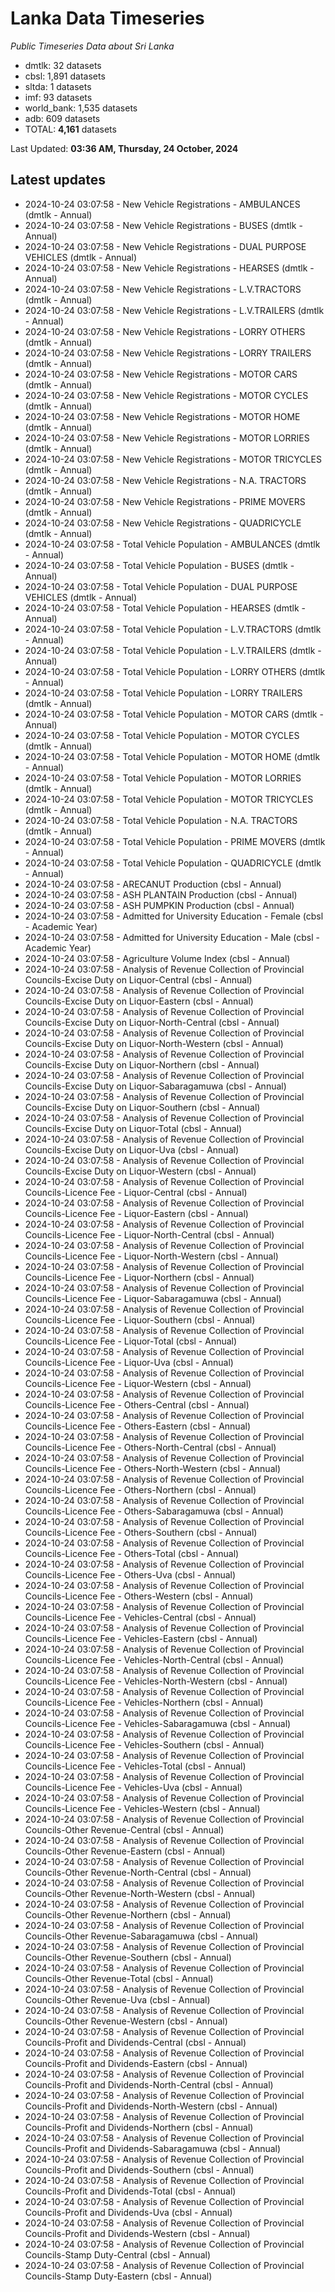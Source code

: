 # Lanka Data Timeseries
*Public Timeseries Data about Sri Lanka*

* dmtlk: 32 datasets
* cbsl: 1,891 datasets
* sltda: 1 datasets
* imf: 93 datasets
* world_bank: 1,535 datasets
* adb: 609 datasets
* TOTAL: **4,161** datasets

Last Updated: **03:36 AM, Thursday, 24 October, 2024**

## Latest updates

* 2024-10-24 03:07:58 - New Vehicle Registrations - AMBULANCES (dmtlk - Annual)
* 2024-10-24 03:07:58 - New Vehicle Registrations - BUSES (dmtlk - Annual)
* 2024-10-24 03:07:58 - New Vehicle Registrations - DUAL PURPOSE VEHICLES (dmtlk - Annual)
* 2024-10-24 03:07:58 - New Vehicle Registrations - HEARSES (dmtlk - Annual)
* 2024-10-24 03:07:58 - New Vehicle Registrations - L.V.TRACTORS (dmtlk - Annual)
* 2024-10-24 03:07:58 - New Vehicle Registrations - L.V.TRAILERS (dmtlk - Annual)
* 2024-10-24 03:07:58 - New Vehicle Registrations - LORRY OTHERS (dmtlk - Annual)
* 2024-10-24 03:07:58 - New Vehicle Registrations - LORRY TRAILERS (dmtlk - Annual)
* 2024-10-24 03:07:58 - New Vehicle Registrations - MOTOR CARS (dmtlk - Annual)
* 2024-10-24 03:07:58 - New Vehicle Registrations - MOTOR CYCLES (dmtlk - Annual)
* 2024-10-24 03:07:58 - New Vehicle Registrations - MOTOR HOME (dmtlk - Annual)
* 2024-10-24 03:07:58 - New Vehicle Registrations - MOTOR LORRIES (dmtlk - Annual)
* 2024-10-24 03:07:58 - New Vehicle Registrations - MOTOR TRICYCLES (dmtlk - Annual)
* 2024-10-24 03:07:58 - New Vehicle Registrations - N.A. TRACTORS (dmtlk - Annual)
* 2024-10-24 03:07:58 - New Vehicle Registrations - PRIME MOVERS (dmtlk - Annual)
* 2024-10-24 03:07:58 - New Vehicle Registrations - QUADRICYCLE (dmtlk - Annual)
* 2024-10-24 03:07:58 - Total Vehicle Population - AMBULANCES (dmtlk - Annual)
* 2024-10-24 03:07:58 - Total Vehicle Population - BUSES (dmtlk - Annual)
* 2024-10-24 03:07:58 - Total Vehicle Population - DUAL PURPOSE VEHICLES (dmtlk - Annual)
* 2024-10-24 03:07:58 - Total Vehicle Population - HEARSES (dmtlk - Annual)
* 2024-10-24 03:07:58 - Total Vehicle Population - L.V.TRACTORS (dmtlk - Annual)
* 2024-10-24 03:07:58 - Total Vehicle Population - L.V.TRAILERS (dmtlk - Annual)
* 2024-10-24 03:07:58 - Total Vehicle Population - LORRY OTHERS (dmtlk - Annual)
* 2024-10-24 03:07:58 - Total Vehicle Population - LORRY TRAILERS (dmtlk - Annual)
* 2024-10-24 03:07:58 - Total Vehicle Population - MOTOR CARS (dmtlk - Annual)
* 2024-10-24 03:07:58 - Total Vehicle Population - MOTOR CYCLES (dmtlk - Annual)
* 2024-10-24 03:07:58 - Total Vehicle Population - MOTOR HOME (dmtlk - Annual)
* 2024-10-24 03:07:58 - Total Vehicle Population - MOTOR LORRIES (dmtlk - Annual)
* 2024-10-24 03:07:58 - Total Vehicle Population - MOTOR TRICYCLES (dmtlk - Annual)
* 2024-10-24 03:07:58 - Total Vehicle Population - N.A. TRACTORS (dmtlk - Annual)
* 2024-10-24 03:07:58 - Total Vehicle Population - PRIME MOVERS (dmtlk - Annual)
* 2024-10-24 03:07:58 - Total Vehicle Population - QUADRICYCLE (dmtlk - Annual)
* 2024-10-24 03:07:58 - ARECANUT Production (cbsl - Annual)
* 2024-10-24 03:07:58 - ASH PLANTAIN Production (cbsl - Annual)
* 2024-10-24 03:07:58 - ASH PUMPKIN Production (cbsl - Annual)
* 2024-10-24 03:07:58 - Admitted for University Education - Female (cbsl - Academic Year)
* 2024-10-24 03:07:58 - Admitted for University Education - Male (cbsl - Academic Year)
* 2024-10-24 03:07:58 - Agriculture Volume Index (cbsl - Annual)
* 2024-10-24 03:07:58 - Analysis of Revenue Collection of Provincial Councils-Excise Duty on Liquor-Central (cbsl - Annual)
* 2024-10-24 03:07:58 - Analysis of Revenue Collection of Provincial Councils-Excise Duty on Liquor-Eastern (cbsl - Annual)
* 2024-10-24 03:07:58 - Analysis of Revenue Collection of Provincial Councils-Excise Duty on Liquor-North-Central (cbsl - Annual)
* 2024-10-24 03:07:58 - Analysis of Revenue Collection of Provincial Councils-Excise Duty on Liquor-North-Western (cbsl - Annual)
* 2024-10-24 03:07:58 - Analysis of Revenue Collection of Provincial Councils-Excise Duty on Liquor-Northern (cbsl - Annual)
* 2024-10-24 03:07:58 - Analysis of Revenue Collection of Provincial Councils-Excise Duty on Liquor-Sabaragamuwa (cbsl - Annual)
* 2024-10-24 03:07:58 - Analysis of Revenue Collection of Provincial Councils-Excise Duty on Liquor-Southern (cbsl - Annual)
* 2024-10-24 03:07:58 - Analysis of Revenue Collection of Provincial Councils-Excise Duty on Liquor-Total (cbsl - Annual)
* 2024-10-24 03:07:58 - Analysis of Revenue Collection of Provincial Councils-Excise Duty on Liquor-Uva (cbsl - Annual)
* 2024-10-24 03:07:58 - Analysis of Revenue Collection of Provincial Councils-Excise Duty on Liquor-Western (cbsl - Annual)
* 2024-10-24 03:07:58 - Analysis of Revenue Collection of Provincial Councils-Licence Fee - Liquor-Central (cbsl - Annual)
* 2024-10-24 03:07:58 - Analysis of Revenue Collection of Provincial Councils-Licence Fee - Liquor-Eastern (cbsl - Annual)
* 2024-10-24 03:07:58 - Analysis of Revenue Collection of Provincial Councils-Licence Fee - Liquor-North-Central (cbsl - Annual)
* 2024-10-24 03:07:58 - Analysis of Revenue Collection of Provincial Councils-Licence Fee - Liquor-North-Western (cbsl - Annual)
* 2024-10-24 03:07:58 - Analysis of Revenue Collection of Provincial Councils-Licence Fee - Liquor-Northern (cbsl - Annual)
* 2024-10-24 03:07:58 - Analysis of Revenue Collection of Provincial Councils-Licence Fee - Liquor-Sabaragamuwa (cbsl - Annual)
* 2024-10-24 03:07:58 - Analysis of Revenue Collection of Provincial Councils-Licence Fee - Liquor-Southern (cbsl - Annual)
* 2024-10-24 03:07:58 - Analysis of Revenue Collection of Provincial Councils-Licence Fee - Liquor-Total (cbsl - Annual)
* 2024-10-24 03:07:58 - Analysis of Revenue Collection of Provincial Councils-Licence Fee - Liquor-Uva (cbsl - Annual)
* 2024-10-24 03:07:58 - Analysis of Revenue Collection of Provincial Councils-Licence Fee - Liquor-Western (cbsl - Annual)
* 2024-10-24 03:07:58 - Analysis of Revenue Collection of Provincial Councils-Licence Fee - Others-Central (cbsl - Annual)
* 2024-10-24 03:07:58 - Analysis of Revenue Collection of Provincial Councils-Licence Fee - Others-Eastern (cbsl - Annual)
* 2024-10-24 03:07:58 - Analysis of Revenue Collection of Provincial Councils-Licence Fee - Others-North-Central (cbsl - Annual)
* 2024-10-24 03:07:58 - Analysis of Revenue Collection of Provincial Councils-Licence Fee - Others-North-Western (cbsl - Annual)
* 2024-10-24 03:07:58 - Analysis of Revenue Collection of Provincial Councils-Licence Fee - Others-Northern (cbsl - Annual)
* 2024-10-24 03:07:58 - Analysis of Revenue Collection of Provincial Councils-Licence Fee - Others-Sabaragamuwa (cbsl - Annual)
* 2024-10-24 03:07:58 - Analysis of Revenue Collection of Provincial Councils-Licence Fee - Others-Southern (cbsl - Annual)
* 2024-10-24 03:07:58 - Analysis of Revenue Collection of Provincial Councils-Licence Fee - Others-Total (cbsl - Annual)
* 2024-10-24 03:07:58 - Analysis of Revenue Collection of Provincial Councils-Licence Fee - Others-Uva (cbsl - Annual)
* 2024-10-24 03:07:58 - Analysis of Revenue Collection of Provincial Councils-Licence Fee - Others-Western (cbsl - Annual)
* 2024-10-24 03:07:58 - Analysis of Revenue Collection of Provincial Councils-Licence Fee - Vehicles-Central (cbsl - Annual)
* 2024-10-24 03:07:58 - Analysis of Revenue Collection of Provincial Councils-Licence Fee - Vehicles-Eastern (cbsl - Annual)
* 2024-10-24 03:07:58 - Analysis of Revenue Collection of Provincial Councils-Licence Fee - Vehicles-North-Central (cbsl - Annual)
* 2024-10-24 03:07:58 - Analysis of Revenue Collection of Provincial Councils-Licence Fee - Vehicles-North-Western (cbsl - Annual)
* 2024-10-24 03:07:58 - Analysis of Revenue Collection of Provincial Councils-Licence Fee - Vehicles-Northern (cbsl - Annual)
* 2024-10-24 03:07:58 - Analysis of Revenue Collection of Provincial Councils-Licence Fee - Vehicles-Sabaragamuwa (cbsl - Annual)
* 2024-10-24 03:07:58 - Analysis of Revenue Collection of Provincial Councils-Licence Fee - Vehicles-Southern (cbsl - Annual)
* 2024-10-24 03:07:58 - Analysis of Revenue Collection of Provincial Councils-Licence Fee - Vehicles-Total (cbsl - Annual)
* 2024-10-24 03:07:58 - Analysis of Revenue Collection of Provincial Councils-Licence Fee - Vehicles-Uva (cbsl - Annual)
* 2024-10-24 03:07:58 - Analysis of Revenue Collection of Provincial Councils-Licence Fee - Vehicles-Western (cbsl - Annual)
* 2024-10-24 03:07:58 - Analysis of Revenue Collection of Provincial Councils-Other Revenue-Central (cbsl - Annual)
* 2024-10-24 03:07:58 - Analysis of Revenue Collection of Provincial Councils-Other Revenue-Eastern (cbsl - Annual)
* 2024-10-24 03:07:58 - Analysis of Revenue Collection of Provincial Councils-Other Revenue-North-Central (cbsl - Annual)
* 2024-10-24 03:07:58 - Analysis of Revenue Collection of Provincial Councils-Other Revenue-North-Western (cbsl - Annual)
* 2024-10-24 03:07:58 - Analysis of Revenue Collection of Provincial Councils-Other Revenue-Northern (cbsl - Annual)
* 2024-10-24 03:07:58 - Analysis of Revenue Collection of Provincial Councils-Other Revenue-Sabaragamuwa (cbsl - Annual)
* 2024-10-24 03:07:58 - Analysis of Revenue Collection of Provincial Councils-Other Revenue-Southern (cbsl - Annual)
* 2024-10-24 03:07:58 - Analysis of Revenue Collection of Provincial Councils-Other Revenue-Total (cbsl - Annual)
* 2024-10-24 03:07:58 - Analysis of Revenue Collection of Provincial Councils-Other Revenue-Uva (cbsl - Annual)
* 2024-10-24 03:07:58 - Analysis of Revenue Collection of Provincial Councils-Other Revenue-Western (cbsl - Annual)
* 2024-10-24 03:07:58 - Analysis of Revenue Collection of Provincial Councils-Profit and Dividends-Central (cbsl - Annual)
* 2024-10-24 03:07:58 - Analysis of Revenue Collection of Provincial Councils-Profit and Dividends-Eastern (cbsl - Annual)
* 2024-10-24 03:07:58 - Analysis of Revenue Collection of Provincial Councils-Profit and Dividends-North-Central (cbsl - Annual)
* 2024-10-24 03:07:58 - Analysis of Revenue Collection of Provincial Councils-Profit and Dividends-North-Western (cbsl - Annual)
* 2024-10-24 03:07:58 - Analysis of Revenue Collection of Provincial Councils-Profit and Dividends-Northern (cbsl - Annual)
* 2024-10-24 03:07:58 - Analysis of Revenue Collection of Provincial Councils-Profit and Dividends-Sabaragamuwa (cbsl - Annual)
* 2024-10-24 03:07:58 - Analysis of Revenue Collection of Provincial Councils-Profit and Dividends-Southern (cbsl - Annual)
* 2024-10-24 03:07:58 - Analysis of Revenue Collection of Provincial Councils-Profit and Dividends-Total (cbsl - Annual)
* 2024-10-24 03:07:58 - Analysis of Revenue Collection of Provincial Councils-Profit and Dividends-Uva (cbsl - Annual)
* 2024-10-24 03:07:58 - Analysis of Revenue Collection of Provincial Councils-Profit and Dividends-Western (cbsl - Annual)
* 2024-10-24 03:07:58 - Analysis of Revenue Collection of Provincial Councils-Stamp Duty-Central (cbsl - Annual)
* 2024-10-24 03:07:58 - Analysis of Revenue Collection of Provincial Councils-Stamp Duty-Eastern (cbsl - Annual)